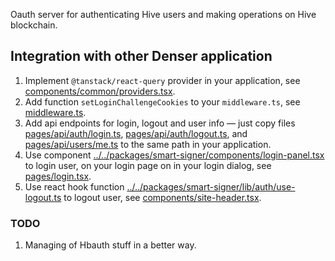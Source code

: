 Oauth server for authenticating Hive users and making operations on Hive
blockchain.

## Integration with other Denser application

1. Implement `@tanstack/react-query` provider in your application, see
   [components/common/providers.tsx](components/common/providers.tsx).
2. Add function `setLoginChallengeCookies` to your `middleware.ts`, see
   [middleware.ts](middleware.ts).
3. Add api endpoints for login, logout and user info — just copy files
   [pages/api/auth/login.ts](pages/api/auth/login.ts),
   [pages/api/auth/logout.ts](pages/api/auth/logout.ts), and
   [pages/api/users/me.ts](pages/api/users/me.ts) to the same path in
   your application.
4. Use component
   [../../packages/smart-signer/components/login-panel.tsx](../../packages/smart-signer/components/login-panel.tsx)
   to login user, on your login page on in your login dialog, see
   [pages/login.tsx](pages/login.tsx).
5. Use react hook function
   [../../packages/smart-signer/lib/auth/use-logout.ts](../../packages/smart-signer/lib/auth/use-logout.ts)
   to logout user, see [components/site-header.tsx](components/site-header.tsx).

### TODO

1. Managing of Hbauth stuff in a better way.
